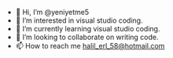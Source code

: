 - 👋 Hi, I’m @yeniyetme5
- 👀 I’m interested in visual studio coding.
- 🌱 I’m currently learning visual studio coding.
- 💞️ I’m looking to collaborate on writing code.
- 📫 How to reach me halil_erl_58@hotmail.com

<!---
yeniyetme5/yeniyetme5 is a ✨ special ✨ repository because its `README.md` (this file) appears on your GitHub profile.
You can click the Preview link to take a look at your changes.
--->
